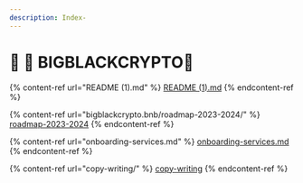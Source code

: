 ```yaml
---
description: Index-
---
```


# 🔱 🔱 BIGBLACKCRYPTO🔱

{% content-ref url="README (1).md" %}
[README (1).md](<README (1).md>)
{% endcontent-ref %}

{% content-ref url="bigblackcrypto.bnb/roadmap-2023-2024/" %}
[roadmap-2023-2024](bigblackcrypto.bnb/roadmap-2023-2024/)
{% endcontent-ref %}

{% content-ref url="onboarding-services.md" %}
[onboarding-services.md](onboarding-services.md)
{% endcontent-ref %}

{% content-ref url="copy-writing/" %}
[copy-writing](copy-writing/)
{% endcontent-ref %}
